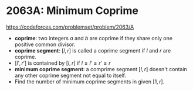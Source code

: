 # 2063A: Minimum Coprime

https://codeforces.com/problemset/problem/2063/A

- **coprime**: two integers $a$ and $b$ are coprime if they share only one positive common divisor.
- **coprime segment**: $[l, r]$ is called a coprime segment if $l$ and $r$ are coprime.
- $[l', r']$ is contained by $[l, r]$ if $l \le l' \le r' \leq r$
- **minimum coprime segment**: a comprime segment $[l, r]$ doesn't contain any other coprime segment not equal to itself.
- Find the number of minimum coprime segments in given $[1, r]$.


